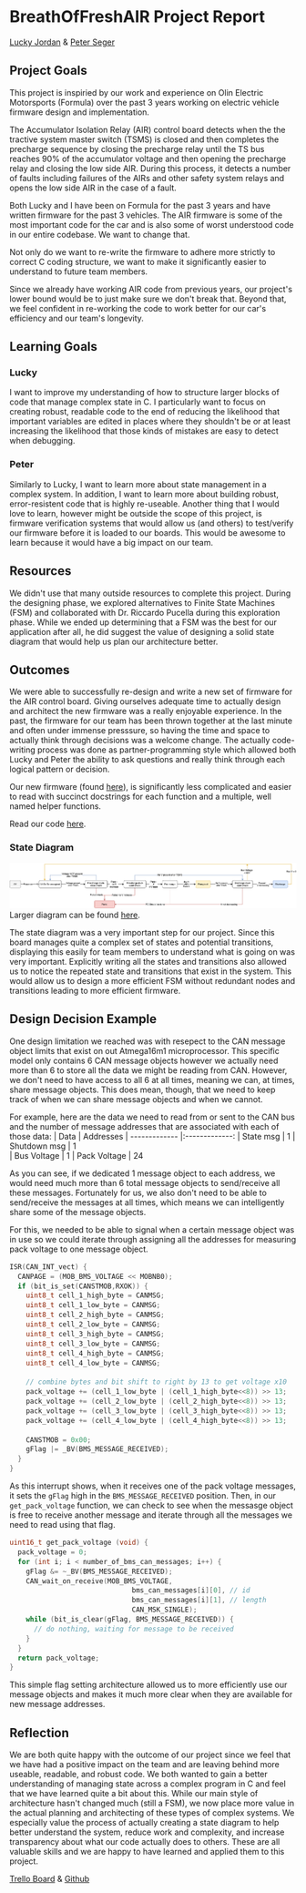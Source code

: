 # BreathOfFreshAIR Project Report
[Lucky Jordan](https://github.com/ljordan51) & [Peter Seger](https://github.com/segerpeter07)

## Project Goals
This project is inspiried by our work and experience on Olin Electric Motorsports (Formula) over the past 3 years working on electric vehicle firmware design and implementation. 

The Accumulator Isolation Relay (AIR) control board detects when the the tractive system master switch (TSMS) is closed and then completes the precharge sequence by closing the precharge relay until the TS bus reaches 90% of the accumulator voltage and then opening the precharge relay and closing the low side AIR. During this process, it detects a number of faults including failures of the AIRs and other safety system relays and opens the low side AIR in the case of a fault. 

Both Lucky and I have been on Formula for the past 3 years and have written firmware for the past 3 vehicles. The AIR firmware is some of the most important code for the car and is also some of worst understood code in our entire codebase. We want to change that. 

Not only do we want to re-write the firmware to adhere more strictly to correct C coding structure, we want to make it significantly easier to understand to future team members. 

Since we already have working AIR code from previous years, our project's lower bound would be to just make sure we don't break that. Beyond that, we feel confident in re-working the code to work better for our car's efficiency and our team's longevity. 

## Learning Goals
### Lucky
I want to improve my understanding of how to structure larger blocks of code that manage complex state in C. I particularly want to focus on creating robust, readable code to the end of reducing the likelihood that important variables are edited in places where they shouldn't be or at least increasing the likelihood that those kinds of mistakes are easy to detect when debugging.

### Peter
Similarly to Lucky, I want to learn more about state management in a complex system. In addition, I want to learn more about building robust, error-resistent code that is highly re-useable. Another thing that I would love to learn, however might be outside the scope of this project, is firmware verification systems that would allow us (and others) to test/verify our firmware before it is loaded to our boards. This would be awesome to learn because it would have a big impact on our team.

## Resources
We didn't use that many outside resources to complete this project. During the designing phase, we explored alternatives to Finite State Machines (FSM) and collaborated with Dr. Riccardo Pucella during this exploration phase. While we ended up determining that a FSM was the best for our application after all, he did suggest the value of designing a solid state diagram that would help us plan our architecture better. 

## Outcomes
We were able to  successfully re-design and write a new set of firmware for the AIR control board. Giving ourselves adequate time to actually design and architect the new firmware was a really enjoyable experience. In the past, the firmware for our team has been thrown together at the last minute and often under immense presssure, so having the time and space to actually think through decisions was a welcome change. The actually code-writing process was done as partner-programming style which allowed both Lucky and Peter the ability to ask questions and really think through each logical pattern or decision. 

Our new firmware (found [here](../boards/BREATHOFFRESHAIR/breathOfFreshAir.c)), is significantly less complicated and easier to read with succinct docstrings for each function and a multiple, well named helper functions. 

Read our code [here](../boards/BREATHOFFRESHAIR/breathOfFreshAir.c).

### State Diagram
![State Diagram](./State_Diagram2.png)
Larger diagram can be found [here](./State_Diagram2.png).

The state diagram was a very important step for our project. Since this board manages quite a complex set of states and potential transitions, displaying this easily for team members to understand what is going on was very important. Explicitly writing all the states and transitions also allowed us to notice the repeated state and transitions that exist in the system. This would allow us to design a more efficient FSM without redundant nodes and transitions leading to more efficient firmware.

## Design Decision Example
One design limitation we reached was with resepect to the CAN message object limits that exist on out Atmega16m1 microprocessor. This specific model only contains 6 CAN message objects however we actually need more than 6 to store all the data we might be reading from CAN. However, we don't need to have access to all 6 at all times, meaning we can, at times, share message objects. This does mean, though, that we need to keep track of when we can share message objects and when we cannot. 

For example, here are the data we need to read from or sent to the CAN bus and the number of message addresses that are associated with each of those data:
| Data        | Addresses
| ------------- |:-------------:
| State msg      | 1 
| Shutdown msg      | 1      
| Bus Voltage | 1
| Pack Voltage | 24

As you can see, if we dedicated 1 message object to each address, we would need much more than 6 total message objects to send/receive all these messages. Fortunately for us, we also don't need to be able to send/receive the messages at all times, which means we can intelligently share some of the message objects.

For this, we needed to be able to signal when a certain message object was in use so we could iterate through assigning all the addresses for measuring pack voltage to one message object. 

```c
ISR(CAN_INT_vect) {
  CANPAGE = (MOB_BMS_VOLTAGE << MOBNB0);
  if (bit_is_set(CANSTMOB,RXOK)) {
    uint8_t cell_1_high_byte = CANMSG;
    uint8_t cell_1_low_byte = CANMSG;
    uint8_t cell_2_high_byte = CANMSG;
    uint8_t cell_2_low_byte = CANMSG;
    uint8_t cell_3_high_byte = CANMSG;
    uint8_t cell_3_low_byte = CANMSG;
    uint8_t cell_4_high_byte = CANMSG;
    uint8_t cell_4_low_byte = CANMSG;

    // combine bytes and bit shift to right by 13 to get voltage x10
    pack_voltage += (cell_1_low_byte | (cell_1_high_byte<<8)) >> 13;
    pack_voltage += (cell_2_low_byte | (cell_2_high_byte<<8)) >> 13;
    pack_voltage += (cell_3_low_byte | (cell_3_high_byte<<8)) >> 13;
    pack_voltage += (cell_4_low_byte | (cell_4_high_byte<<8)) >> 13;

    CANSTMOB = 0x00;
    gFlag |= _BV(BMS_MESSAGE_RECEIVED);
  }
}
```
As this interrupt shows, when it receives one of the pack voltage messages, it sets the `gFlag` high in the `BMS_MESSAGE_RECEIVED` position. Then, in our `get_pack_voltage` function, we can check to see when the messasge object is free to receive another message and iterate through all the messages we need to read using that flag.
```c
uint16_t get_pack_voltage (void) {
  pack_voltage = 0;
  for (int i; i < number_of_bms_can_messages; i++) {
    gFlag &= ~_BV(BMS_MESSAGE_RECEIVED);
    CAN_wait_on_receive(MOB_BMS_VOLTAGE,
  	                          bms_can_messages[i][0], // id
  	                          bms_can_messages[i][1], // length
  	                          CAN_MSK_SINGLE);
    while (bit_is_clear(gFlag, BMS_MESSAGE_RECEIVED)) {
      // do nothing, waiting for message to be received
    }
  }
  return pack_voltage;
}
```
This simple flag setting architecture allowed us to more efficiently use our message objects and makes it much more clear when they are available for new message addresses. 

## Reflection
We are both quite happy with the outcome of our project since we feel that we have had a positive impact on the team and are leaving behind more useable, readable, and robust code. We both wanted to gain a better understanding of managing state across a complex program in C and feel that we have learned quite a bit about this. While our main style of architecture hasn't changed much (still a FSM), we now place more value in the actual planning and architecting of these types of complex systems. We especially value the process of actually creating a state diagram to help better understand the system, reduce work and complexity, and increase transparency about what our code actually does to others. These are all valuable skills and we are happy to have learned and applied them to this project.

[Trello Board](https://trello.com/b/P1uwdoRG/breath-of-fresh-air) & [Github](https://github.com/segerpeter07/SoftSysBreathOfFreshAIR)

